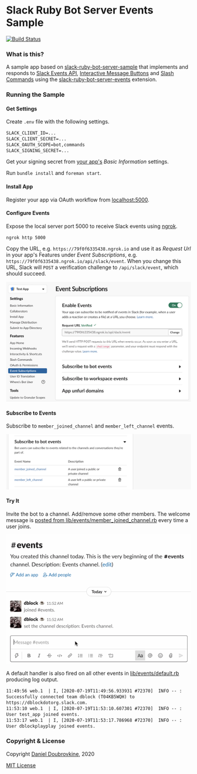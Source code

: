 Slack Ruby Bot Server Events Sample
===================================

[![Build Status](https://travis-ci.org/slack-ruby/slack-ruby-bot-server-events-sample.svg?branch=master)](https://travis-ci.org/slack-ruby/slack-ruby-bot-server-events-sample)

### What is this?

A sample app based on [slack-ruby-bot-server-sample](https://github.com/slack-ruby/slack-ruby-bot-server-sample) that implements and responds to [Slack Events API](https://api.slack.com/events-api), [Interactive Message Buttons](https://api.slack.com/legacy/message-buttons) and [Slash Commands](https://api.slack.com/interactivity/slash-commands) using the [slack-ruby-bot-server-events](https://github.com/slack-ruby/slack-ruby-bot-server-events) extension.

### Running the Sample

#### Get Settings

Create `.env` file with the following settings.

```
SLACK_CLIENT_ID=...
SLACK_CLIENT_SECRET=...
SLACK_OAUTH_SCOPE=bot,commands
SLACK_SIGNING_SECRET=...
```

Get your signing secret from [your app's](https://api.slack.com/apps) _Basic Information_ settings.

Run `bundle install` and `foreman start`.

#### Install App

Register your app via OAuth workflow from [localhost:5000](http://localhost:5000).

#### Configure Events

Expose the local server port 5000 to receive Slack events using [ngrok]().

```
ngrok http 5000
```

Copy the URL, e.g. `https://79f0f6335438.ngrok.io` and use it as _Request Url_ in your app's Features under _Event Subscriptions_, e.g. `https://79f0f6335438.ngrok.io/api/slack/event`. When you change this URL, Slack will `POST` a verification challenge to `/api/slack/event`, which should succeed.

![](screenshots/events.png)

#### Subscribe to Events

Subscribe to `member_joined_channel` and `member_left_channel` events.

![](screenshots/events-subscribe.png)

#### Try It

Invite the bot to a channel. Add/remove some other members. The welcome message is [posted from lib/events/member_joined_channel.rb](lib/events/member_joined_channel.rb) every time a user joins.

![](screenshots/events-demo.gif)

A default handler is also fired on all other events in [lib/events/default.rb](lib/events/default.rb) producing log output.

```
11:49:56 web.1  | I, [2020-07-19T11:49:56.933931 #72370]  INFO -- : Successfully connected team dblock (T04KB5WQH) to https://dblockdotorg.slack.com.
11:53:10 web.1  | I, [2020-07-19T11:53:10.607301 #72370]  INFO -- : User test_app joined events.
11:53:17 web.1  | I, [2020-07-19T11:53:17.786968 #72370]  INFO -- : User dblockplayplay joined events.
```

### Copyright & License

Copyright [Daniel Doubrovkine](http://code.dblock.org), 2020

[MIT License](LICENSE)
